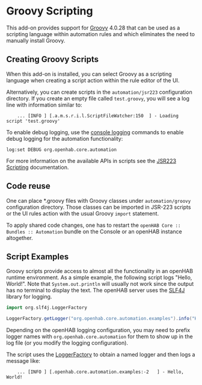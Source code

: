 # Groovy Scripting

This add-on provides support for [Groovy](https://groovy-lang.org/) 4.0.28 that can be used as a scripting language within automation rules and which eliminates the need to manually install Groovy.

## Creating Groovy Scripts

When this add-on is installed, you can select Groovy as a scripting language when creating a script action within the rule editor of the UI.

Alternatively, you can create scripts in the `automation/jsr223` configuration directory.
If you create an empty file called `test.groovy`, you will see a log line with information similar to:

```text
    ... [INFO ] [.a.m.s.r.i.l.ScriptFileWatcher:150  ] - Loading script 'test.groovy'
```

To enable debug logging, use the [console logging]({{base}}/administration/logging.html) commands to enable debug logging for the automation functionality:

```shell
log:set DEBUG org.openhab.core.automation
```

For more information on the available APIs in scripts see the [JSR223 Scripting]({{base}}/configuration/jsr223.html) documentation.

## Code reuse

One can place *.groovy files with Groovy classes under `automation/groovy` configuration directory.
Those classes can be imported in JSR-223 scripts or the UI rules action with the usual Groovy `import` statement.

To apply shared code changes, one has to restart the `openHAB Core :: Bundles :: Automation` bundle on the Console or an openHAB instance altogether.

## Script Examples

Groovy scripts provide access to almost all the functionality in an openHAB runtime environment.
As a simple example, the following script logs "Hello, World!".
Note that `System.out.println` will usually not work since the output has no terminal to display the text.
The openHAB server uses the [SLF4J](https://www.slf4j.org/) library for logging.

```groovy
import org.slf4j.LoggerFactory

LoggerFactory.getLogger("org.openhab.core.automation.examples").info("Hello, World!")
```

Depending on the openHAB logging configuration, you may need to prefix logger names with `org.openhab.core.automation` for them to show up in the log file (or you modify the logging configuration).

The script uses the [LoggerFactory](https://www.slf4j.org/apidocs/org/slf4j/Logger.html) to obtain a named logger and then logs a message like:

```text
    ... [INFO ] [.openhab.core.automation.examples:-2   ] - Hello, World!
```

